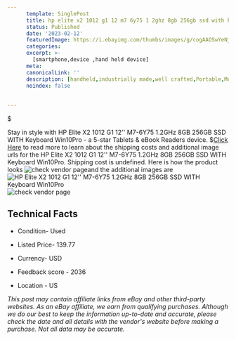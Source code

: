 ```yaml
---
      template: SinglePost
      title: hp elite x2 1012 g1 12 m7 6y75 1 2ghz 8gb 256gb ssd with keyboard win10pro
      status: Published
      date: '2023-02-12'
      featuredImage: https://i.ebayimg.com/thumbs/images/g/cogAAOSwYeNj0gVW/s-l225.jpg
      categories: 
      excerpt: >-
        [smartphone,device ,hand held device]
      meta:
      canonicalLink: ''
      description: [handheld,industrially made,well crafted,Portable,Mobile,Compact,Convenient,Lightweight,Maneuverable,Man-portable,Miniature,Carriable,Hand-held,Light,Holdable,Transportable,Mobile device,Pocket-sized,On-the-go,Wireless,Cordless,Compact size,Convenient size, smartphone,device ,hand held device]
      noindex: false
      
        
---
```

$

Stay in style with HP Elite X2 1012 G1 12'' M7-6Y75 1.2GHz 8GB 256GB SSD WITH Keyboard Win10Pro - a 5-star Tablets & eBook Readers device.
$[Click Here](https://www.ebay.com/itm/155404078550?hash=item242ece0dd6%3Ag%3AcogAAOSwYeNj0gVW&mkevt=1&mkcid=1&mkrid=711-53200-19255-0&campid=%253CePNCampaignId%253E&customid=%253CreferenceId%253E&toolid=10049) to read more to learn about the shipping costs and additional image urls for the HP Elite X2 1012 G1 12'' M7-6Y75 1.2GHz 8GB 256GB SSD WITH Keyboard Win10Pro. Shipping cost is undefined. Here is how the product looks ![check vendor page](https://i.ebayimg.com/thumbs/images/g/cogAAOSwYeNj0gVW/s-l225.jpg)and the additional images are![HP Elite X2 1012 G1 12'' M7-6Y75 1.2GHz 8GB 256GB SSD WITH Keyboard Win10Pro](https://i.ebayimg.com/images/g/cogAAOSwYeNj0gVW/s-l1600.jpg)![check vendor page](https://origin-galleryplus.ebayimg.com/ws/web/155404078550_2_0_1/225x225.jpg,https://origin-galleryplus.ebayimg.com/ws/web/155404078550_3_0_1/225x225.jpg,https://origin-galleryplus.ebayimg.com/ws/web/155404078550_4_0_1/225x225.jpg,https://origin-galleryplus.ebayimg.com/ws/web/155404078550_5_0_1/225x225.jpg,https://origin-galleryplus.ebayimg.com/ws/web/155404078550_6_0_1/225x225.jpg,https://origin-galleryplus.ebayimg.com/ws/web/155404078550_7_0_1/225x225.jpg)



 ## Technical Facts 



     
      

 - Condition- Used 


      

 - Listed Price- 139.77 


      

 - Currency- USD 


      

 - Feedback score - 2036 


      

 - Location - US 


      
      

 *_This post may contain affiliate links from eBay and other third-party websites. As an eBay affiliate, we earn from qualifying purchases. Although we do our best to keep the information up-to-date and accurate, please check the date and all details with the vendor's website before making a purchase. Not all data may be accurate._*






